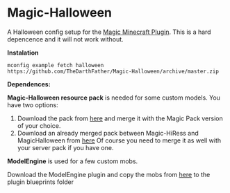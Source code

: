 # Magic-Halloween
A Halloween config setup for the [Magic Minecraft Plugin](https://www.spigotmc.org/resources/magic.1056/). This is a hard depencence and it will not work without.

**Instalation**

`mconfig example fetch halloween https://github.com/TheDarthFather/Magic-Halloween/archive/master.zip`

**Dependences:**

**Magic-Halloween resource pack** is needed for some custom models.
You have two options:
1. Download the pack from [here](https://drive.google.com/file/d/1mNj3pvwTV2RN2Gi9rnwBnm5ez6cYzglg/view?usp=sharing) and merge it with the Magic Pack version of your choice.
2. Download an already merged pack between Magic-HiRess and MagicHalloween from [here](https://drive.google.com/file/d/1tv53aYoKXsDR8zPj-WLIk4cVEQVEUl5N/view?usp=sharing)
Of course you need to merge it as well with your server pack if you have one.

**ModelEngine** is used for a few custom mobs.

Download the ModelEngine plugin and copy the mobs from [here](https://github.com/TheDarthFather/Magic-Halloween/tree/main/dependences/modelengine/blueprints) to the plugin blueprints folder

